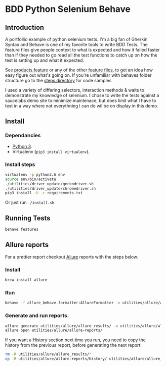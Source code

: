 # BDD Python Selenium Behave 

## Introduction

A portfollio example of python selenium tests. I'm a big fan of Gherkin Syntax and Behave is one of my favorite tools to write BDD Tests. The feature files give people context to what is expected and how it failed faster than if they needed to go read all the test functions to catch up on how the test is setting up and what it expected.

See [products.feature](/features/products.feature) or any of the other [feature files](/features), to get an idea how easy figure out what's going on. If you're unfamiliar with behaves folder structure go to the [steps directory](/features/steps) for code samples.

I used a variety of differing selectors, interaction methods & waits to demonstrate my knowledge of selenium. I chose to write the tests against a saucelabs demo site to minimize maintenace, but does limit what I have to test in a way where not everythning I can do wil be on display in this demo. 

## Install

### Dependancies

* [Python 3](https://www.python.org/downloads/).
* Virtualenv (`pip3 install virtualenv`).

### Install steps

```bash
virtualenv -p python3.6 env
source env/bin/activate
./utilities/driver_update/geckodriver.sh
./utilities/driver_update/chromedriver.sh
pip3 install -U -r requirements.txt
```

Or just run `./install.sh`

## Running Tests

```bash
behave features
```

## Allure reports

For a prettier report checkout [Allure](https://docs.qameta.io/allure/) reports with the steps below.

### Install

```bash
brew install allure
```

### Run

```bash
behave -f allure_behave.formatter:AllureFormatter -o utilities/allure/allure_results ./features
```

### Generate and run reports.

```bash
allure generate utilities/allure/allure_results/ -o utilities/allure/allure-reports/ --clean
allure open utilities/allure/allure-reports/
```


If you want a History section next time you run, you need to copy the history from the previous report, before generating the next report.

```bash
rm -R utilities/allure/allure_results/*
cp -R utilities/allure/allure-reports/history/ utilities/allure/allure_results/history
```
